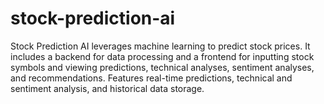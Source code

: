 # stock-prediction-ai
Stock Prediction AI leverages machine learning to predict stock prices. It includes a backend for data processing and a frontend for inputting stock symbols and viewing predictions, technical analyses, sentiment analyses, and recommendations. Features real-time predictions, technical and sentiment analysis, and historical data storage.

